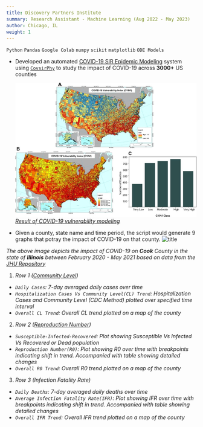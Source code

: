 ```yaml
---
title: Discovery Partners Institute
summary: Research Assistant - Machine Learning (Aug 2022 - May 2023)
author: Chicago, IL
weight: 1
---
```


`Python` `Pandas` `Google Colab` `numpy` `scikit` `matplotlib` `ODE Models`

- Developed an automated [COVID-19 SIR Epidemic Modeling](https://pubmed.ncbi.nlm.nih.gov/33940747/) system using [`CovsirPhy`](https://lisphilar.github.io/covid19-sir/) to study the impact of COVID-19 across **3000+** US counties

  ![title](../../img/gr5_lrg.jpg)
  [_Result of COVID-19 vulnerability modeling_](https://pubmed.ncbi.nlm.nih.gov/33940747/)

- Given a county, state name and time period, the script would generate 9 graphs that potray the impact of COVID-19 on that county.
  ![title](../../img/tot_fig_Apr_21_decomp.jpg)

_The above image depicts the impact of COVID-19 on **Cook** County in the state of **Illinois** between February 2020 - May 2021 based on data from the [JHU Repository](https://github.com/CSSEGISandData/COVID-19)_

1. _Row 1 ([Community Level](https://www.cdc.gov/coronavirus/2019-ncov/your-health/covid-by-county.html))_

- _`Daily Cases`: 7-day averaged daily cases over time_
- _`Hospitalization Cases Vs Community Level(CL) Trend`: Hospitalization Cases and Community Level (CDC Method) plotted over specified time interval_
- _`Overall CL Trend`: Overall CL trend plotted on a map of the county_

2.  _Row 2 ([Reproduction Number](https://en.wikipedia.org/wiki/Basic_reproduction_number))_

- _`Susceptible-Infected-Recovered`: Plot showing Susceptible Vs Infected Vs Recovered or Dead population_
- _`Reproduction Number(R0)`: Plot showing R0 over time with breakpoints indicating shift in trend. Accompanied with table showing detailed changes_
- _`Overall R0 Trend`: Overall R0 trend plotted on a map of the county_

3.  _Row 3 (Infection Fatality Rate)_

- _`Daily Deaths`: 7-day averaged daily deaths over time_
- _`Average Infection Fatality Rate(IFR)`: Plot showing IFR over time with breakpoints indicating shift in trend. Accompanied with table showing detailed changes_
- _`Overall IFR Trend`: Overall IFR trend plotted on a map of the county_
